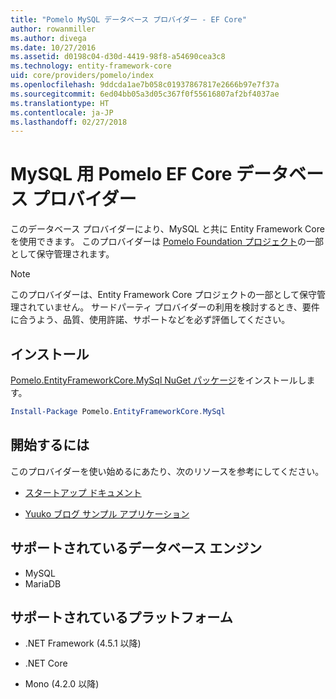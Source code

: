 ```yaml
---
title: "Pomelo MySQL データベース プロバイダー - EF Core"
author: rowanmiller
ms.author: divega
ms.date: 10/27/2016
ms.assetid: d0198c04-d30d-4419-98f8-a54690cea3c8
ms.technology: entity-framework-core
uid: core/providers/pomelo/index
ms.openlocfilehash: 9ddcda1ae7b058c01937867817e2666b97e7f37a
ms.sourcegitcommit: 6ed04bb05a3d05c367f0f55616807af2bf4037ae
ms.translationtype: HT
ms.contentlocale: ja-JP
ms.lasthandoff: 02/27/2018
---
```

# <a name="pomelo-ef-core-database-provider-for-mysql"></a>MySQL 用 Pomelo EF Core データベース プロバイダー

このデータベース プロバイダーにより、MySQL と共に Entity Framework Core を使用できます。 このプロバイダーは [Pomelo Foundation プロジェクト](https://github.com/PomeloFoundation/Pomelo.EntityFrameworkCore.MySql)の一部として保守管理されます。

> [!NOTE]  
>
> このプロバイダーは、Entity Framework Core プロジェクトの一部として保守管理されていません。 サードパーティ プロバイダーの利用を検討するとき、要件に合うよう、品質、使用許諾、サポートなどを必ず評価してください。

## <a name="install"></a>インストール

[Pomelo.EntityFrameworkCore.MySql NuGet パッケージ](https://www.nuget.org/packages/Pomelo.EntityFrameworkCore.MySql)をインストールします。

``` powershell
Install-Package Pomelo.EntityFrameworkCore.MySql
```

## <a name="get-started"></a>開始するには

このプロバイダーを使い始めるにあたり、次のリソースを参考にしてください。
* [スタートアップ ドキュメント](https://github.com/PomeloFoundation/Pomelo.EntityFrameworkCore.MySql/blob/master/README.md#getting-started)

* [Yuuko ブログ サンプル アプリケーション](https://github.com/PomeloFoundation/YuukoBlog)

## <a name="supported-database-engines"></a>サポートされているデータベース エンジン

* MySQL
* MariaDB

## <a name="supported-platforms"></a>サポートされているプラットフォーム

* .NET Framework (4.5.1 以降)

* .NET Core

* Mono (4.2.0 以降)
